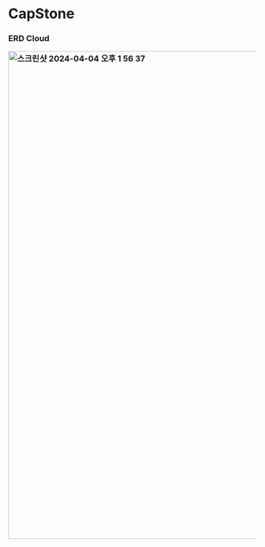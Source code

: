# CapStone

<div>
  <h3>ERD Cloud</p>
    <img width="989" alt="스크린샷 2024-04-04 오후 1 56 37" src="https://github.com/js3617/CapStone/assets/118441496/4c435fc7-037e-44f9-81c8-b30c588dd13d">
</div>
